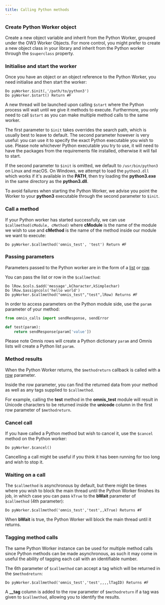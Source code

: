 ```yaml
---
title: Calling Python methods
---
```


### Create Python Worker object

Create a new object variable and inherit from the Python Worker, grouped under the OW3 Worker Objects. For more control, you might prefer to create a new object class in your library and inherit from the Python worker through the `$superclass` property.

### Initialise and start the worker

Once you have an object or an object reference to the Python Worker, you need initialise and then start the worker:

```omnis
Do pyWorker.$init(,'/path/to/python3')
Do pyWorker.$start() Return #F
```

A new thread will be launched upon calling `$start` where the Python process will wait until we give it methods to execute. Furthermore, you only need to call `$start` as you can make multiple method calls to the same worker.

The first parameter to `$init` takes overrides the search path, which is usually best to leave to default. The second parameter however is very useful: you can use it to specify the exact Python executable you wish to use. Please note whichever Python executable you try to use, it will need to have the packages from the requirements file installed, otherwise it will fail to start.

If the second parameter to `$init` is omitted, we default to `/usr/bin/python3` on Linux and macOS. On Windows, we attempt to load the `python3.dll` which works if it's available in the **PATH**, then try loading the **python3.exe** in the same directory as the **python3.dll**.

To avoid failures when starting the Python Worker, we advise you point the Worker to your **python3** executable through the second parameter to `$init`.

### Call a method

If your Python worker has started successfully, we can use `$callmethod(cModule, cMethod)` where **cModule** is the name of the module we wish to use and **cMethod** is the name of the method inside our module we want to execute:

```omnis
Do pyWorker.$callmethod('omnis_test', 'test') Return #F
```

### Passing parameters

Parameters passed to the Python worker are in the form of a [list](https://omnis.net/developers/resources/onlinedocs/Programming/02libsandclasses.html#list) or [row](https://omnis.net/developers/resources/onlinedocs/Programming/02libsandclasses.html#row).

You can pass the list or row in the `$callmethod`:

```omnis
Do lRow.$cols.$add('message',kCharacter,kSimplechar)
Do lRow.$assigncols('hello world')
Do pyWorker.$callmethod("omnis_test","test",lRow) Returns #F
```

In order to access parameters on the Python module side, use the `param` parameter of your method:

```py
from omnis_calls import sendResponse, sendError

def test(param):
    return sendResponse(param['value'])
```

Please note Omnis rows will create a Python dictionary `param` and Omnis lists will create a Python list `param`.

### Method results

When the Python Worker returns, the `$methodreturn` callback is called with a [row](https://omnis.net/developers/resources/onlinedocs/Programming/02libsandclasses.html#row) parameter.

Inside the row parameter, you can find the returned data from your method as well as any tags supplied to `$callmethod`.

For example, calling the **test** method in the **omnis_test** module will result in Unicode characters to be returned inside the **unicode** column in the first row parameter of `$methodreturn`.

### Cancel call

If you have called a Python method but wish to cancel it, use the `$cancel` method on the Python worker:

```omnis
Do pyWorker.$cancel()
```

Cancelling a call might be useful if you think it has been running for too long and wish to stop it.

### Waiting on a call

The `$callmethod` is asynchronous by default, but there might be times where you wish to block the main thread until the Python Worker finishes its job, in which case you can pass `kTrue` to the **bWait** parameter of `$callmethod` (4th parameter):

```omnis
Do pyWorker.$callmethod('omnis_test','test',,kTrue) Returns #F
```

When **bWait** is true, the Python Worker will block the main thread until it returns.

### Tagging method calls

The same Python Worker instance can be used for multiple method calls since Python methods can be made asynchronous, as such it may come in useful the ability of tagging each call with an identifiable number.

The 6th parameter of `$callmethod` can accept a tag which will be returned in the `$methodreturn`:

```omnis
Do pyWorker.$callmethod('omnis_test','test',,,,lTagID) Returns #F
```

A **\_\_tag** column is added to the row parameter of `$methodreturn` if a tag was given to `$callmethod`, allowing you to identify the results.
